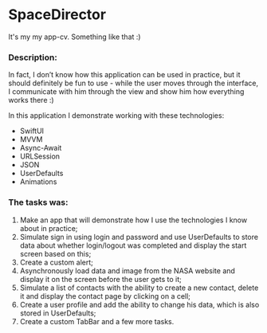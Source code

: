 # SpaceDirector
It's my my app-cv. Something like that :)

### Description:
In fact, I don’t know how this application can be used in practice, but it should definitely be fun to use - while the user moves through the interface, I communicate with him through the view and show him how everything works there :)

In this application I demonstrate working with these technologies:
- SwiftUI
- MVVM
- Async-Await
- URLSession
- JSON
- UserDefaults
- Animations

### The tasks was:
1. Make an app that will demonstrate how I use the technologies I know about in practice;
2. Simulate sign in using login and password and use UserDefaults to store data about whether login/logout was completed and display the start screen based on this;
3. Create a custom alert;
4. Asynchronously load data and image from the NASA website and display it on the screen before the user gets to it;
5. Simulate a list of contacts with the ability to create a new contact, delete it and display the contact page by clicking on a cell;
6. Create a user profile and add the ability to change his data, which is also stored in UserDefaults;
7. Create a custom TabBar
and a few more tasks.

